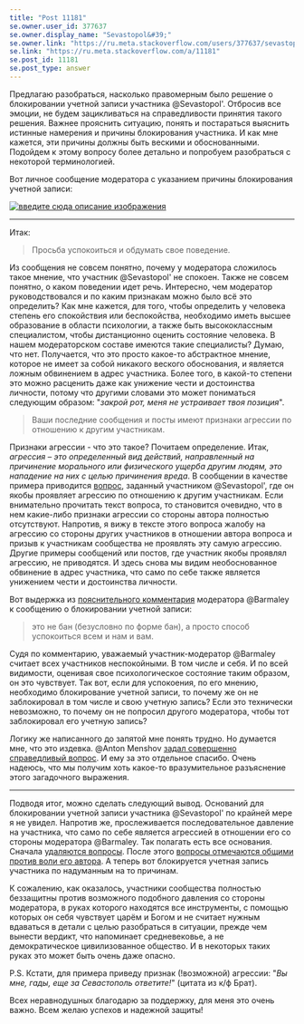```yaml
---
title: "Post 11181"
se.owner.user_id: 377637
se.owner.display_name: "Sevastopol&#39;"
se.owner.link: "https://ru.meta.stackoverflow.com/users/377637/sevastopol"
se.link: "https://ru.meta.stackoverflow.com/a/11181"
se.post_id: 11181
se.post_type: answer
---
```

<p>Предлагаю разобраться, насколько правомерным было решение о блокировании учетной записи участника @Sevastopol'. Отбросив все эмоции, не будем зацикливаться на справедливости принятия такого решения. Важнее прояснить ситуацию, понять и постараться выяснить истинные намерения и причины блокирования участника. И как мне кажется, эти причины должны быть вескими и обоснованными. Подойдем к этому вопросу более детально и попробуем разобраться с некоторой терминологией.</p>
<p>Вот личное сообщение модератора с указанием причины блокирования учетной записи:</p>
<p><a href="https://i.stack.imgur.com/BidsB.png" rel="nofollow noreferrer"><img src="https://i.stack.imgur.com/BidsB.png" alt="введите сюда описание изображения" /></a></p>
<hr />
<p>Итак:</p>
<blockquote>
<p>Просьба успокоиться и обдумать свое поведение.</p>
</blockquote>
<p>Из сообщения не совсем понятно, почему у модератора сложилось такое мнение, что участник @Sevastopol' не спокоен. Также не совсем понятно, о каком поведении идет речь. Интересно, чем модератор руководствовался и по каким признакам можно было всё это определить? Как мне кажется, для того, чтобы определить у человека степень его спокойствия или беспокойства, необходимо иметь высшее образование в области психологии, а также быть высококлассным специалистом, чтобы дистанционно оценить состояние человека. В нашем модераторском составе имеются такие специалисты? Думаю, что нет. Получается, что это просто какое-то абстрактное мнение, которое не имеет за собой никакого веского обоснования, и является ложным обвинением в адрес участника. Более того, в какой-то степени это можно расценить даже как унижение чести и достоинства личности, потому что другими словами это может пониматься следующим образом: &quot;<em>закрой рот, меня не устраивает твоя позиция</em>&quot;.</p>
<blockquote>
<p>Ваши последние сообщения и посты имеют признаки агрессии по отношению
к другим участникам.</p>
</blockquote>
<p>Признаки агрессии - что это такое? Почитаем определение. Итак, <em>агрессия – это определенный вид действий, направленный на причинение морального или физического ущерба другим людям, это нападение на них с целью причинения вреда</em>. В сообщении в качестве примера приводится <a href="https://ru.meta.stackoverflow.com/q/11153/377637">вопрос</a>, заданный участником @Sevastopol', где он якобы проявляет агрессию по отношению к другим участникам. Если внимательно прочитать текст вопроса, то становится очевидно, что в нем какие-либо признаки агрессии со стороны автора полностью отсутствуют. Напротив, я вижу в тексте этого вопроса жалобу на агрессию со стороны других участников в отношении автора вопроса и призыв к участникам сообщества не проявлять эту самую агрессию. Другие примеры сообщений или постов, где участник якобы проявлял агрессию, не приводятся. И здесь снова мы видим необоснованное обвинение в адрес участника, что само по себе также является унижением чести и достоинства личности.</p>
<p>Вот выдержка из <a href="https://ru.meta.stackoverflow.com/questions/11153/%D0%9E%D1%81%D0%BA%D0%BE%D1%80%D0%B1%D0%BB%D0%B5%D0%BD%D0%B8%D0%B5-%D1%83%D1%87%D0%B0%D1%81%D1%82%D0%BD%D0%B8%D0%BA%D0%BE%D0%B2-%D0%B2-%D0%BD%D0%B0%D1%88%D0%B5%D0%BC-%D1%81%D0%BE%D0%BE%D0%B1%D1%89%D0%B5%D1%81%D1%82%D0%B2%D0%B5-%D1%8D%D1%82%D0%BE-%D0%B2-%D0%BF%D0%BE%D1%80%D1%8F%D0%B4%D0%BA%D0%B5-%D0%B2%D0%B5%D1%89%D0%B5%D0%B9-%D0%90-%D0%BB%D1%8F-%D0%94%D0%BE%D0%BA%D0%BE%D0%BB%D0%B5#comment47373_11153">пояснительного комментария</a> модератора @Barmaley к сообщению о блокировании учетной записи:</p>
<blockquote>
<p>это не бан (безусловно по форме бан), а просто способ успокоиться всем
и нам и вам.</p>
</blockquote>
<p>Судя по комментарию, уважаемый участник-модератор @Barmaley считает всех участников неспокойными. В том числе и себя. И по всей видимости, оценивая свое психологическое состояние таким образом, он это чувствует. Так вот, если для успокоения, по его мнению, необходимо блокирование учетной записи, то почему же он не заблокировал в том числе и свою учетную запись? Если это технически невозможно, то почему он не попросил другого модератора, чтобы тот заблокировал его учетную запись?</p>
<p>Логику же написанного до запятой мне понять трудно. Но думается мне, что это издевка. @Anton Menshov <a href="https://ru.meta.stackoverflow.com/q/11178/377637">задал совершенно справедливый вопрос</a>. И ему за это отдельное спасибо. Очень надеюсь, что мы получим хоть какое-то вразумительное разъяснение этого загадочного выражения.</p>
<hr />
<p>Подводя итог, можно сделать следующий вывод. Оснований для блокировании учетной записи участника @Sevastopol' по крайней мере я не увидел. Напротив же, прослеживается последовательное давление на участника, что само по себе является агрессией в отношении его со стороны модератора @Barmaley. Так полагать есть все основания. Сначала <a href="https://ru.meta.stackoverflow.com/q/11090/377637">удаляются вопросы</a>. После этого <a href="https://ru.meta.stackoverflow.com/q/11134/377637">вопросы отмечаются общими против воли его автора</a>. А теперь вот блокируется учетная запись участника по надуманным на то причинам.</p>
<p>К сожалению, как оказалось, участники сообщества полностью беззащитны против возможного подобного давления со стороны модератора, в руках которого находятся все инструменты, с помощью которых он себя чувствует царём и Богом и не считает нужным вдаваться в детали с целью разобраться в ситуации, прежде чем вынести вердикт, что напоминает средневековье, а не демократическое цивилизованное общество. И в некоторых таких руках это может быть очень даже опасно.</p>
<p>P.S. Кстати, для примера приведу признак (!возможной) агрессии: &quot;<em>Вы мне, гады, еще за Севастополь ответите!</em>&quot; (цитата из к/ф Брат).</p>
<p>Всех неравнодушных благодарю за поддержку, для меня это очень важно. Всем желаю успехов и надежной защиты!</p>
